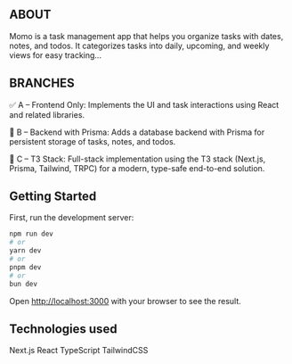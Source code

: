## ABOUT

Momo is a task management app that helps you organize tasks with dates, notes, and todos. It categorizes tasks into daily, upcoming, and weekly views for easy tracking...

## BRANCHES

✅ A – Frontend Only:
Implements the UI and task interactions using React and related libraries.

🚧 B – Backend with Prisma:
Adds a database backend with Prisma for persistent storage of tasks, notes, and todos.

🚧 C – T3 Stack:
Full-stack implementation using the T3 stack (Next.js, Prisma, Tailwind, TRPC) for a modern, type-safe end-to-end solution.

## Getting Started

First, run the development server:

```bash
npm run dev
# or
yarn dev
# or
pnpm dev
# or
bun dev
```

Open [http://localhost:3000](http://localhost:3000) with your browser to see the result.

## Technologies used

Next.js
React
TypeScript
TailwindCSS
